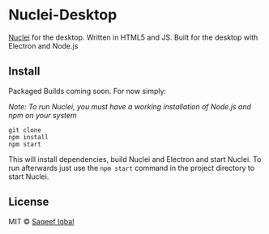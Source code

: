 # Nuclei-Desktop

[Nuclei](https://github.com/saq1610/Nuclei) for the desktop. Written in HTML5 and JS. Built for the desktop with Electron and Node.js

## Install


Packaged Builds coming soon. For now simply:

*Note: To run Nuclei, you must have a working installation of Node.js and npm on your system*
```
git clone
npm install
npm start
```
This will install dependencies, build Nuclei and Electron and start Nuclei. To run afterwards just use the `npm start` command in the project directory to start Nuclei.
## License

MIT © [Saqeef Iqbal](http://saq1610.github.io)
